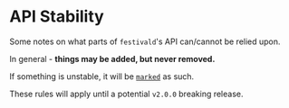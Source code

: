 # API Stability
Some notes on what parts of `festivald`'s API can/cannot be relied upon.

In general - **things may be added, but never removed.**

If something is unstable, it will be [`marked`](marker.md) as such.

These rules will apply until a potential `v2.0.0` breaking release.
